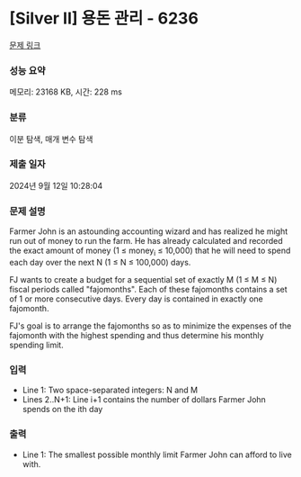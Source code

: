 # [Silver II] 용돈 관리 - 6236 

[문제 링크](https://www.acmicpc.net/problem/6236) 

### 성능 요약

메모리: 23168 KB, 시간: 228 ms

### 분류

이분 탐색, 매개 변수 탐색

### 제출 일자

2024년 9월 12일 10:28:04

### 문제 설명

<p>Farmer John is an astounding accounting wizard and has realized he might run out of money to run the farm. He has already calculated and recorded the exact amount of money (1 ≤ money<sub>i</sub> ≤ 10,000) that he will need to spend each day over the next N (1 ≤ N ≤ 100,000) days.</p>

<p>FJ wants to create a budget for a sequential set of exactly M (1 ≤ M ≤ N) fiscal periods called "fajomonths". Each of these fajomonths contains a set of 1 or more consecutive days. Every day is contained in exactly one fajomonth.</p>

<p>FJ's goal is to arrange the fajomonths so as to minimize the expenses of the fajomonth with the highest spending and thus determine his monthly spending limit.</p>

### 입력 

 <ul>
	<li>Line 1: Two space-separated integers: N and M </li>
	<li>Lines 2..N+1: Line i+1 contains the number of dollars Farmer John spends on the ith day</li>
</ul>

### 출력 

 <ul>
	<li>Line 1: The smallest possible monthly limit Farmer John can afford to live with.</li>
</ul>

<p> </p>

